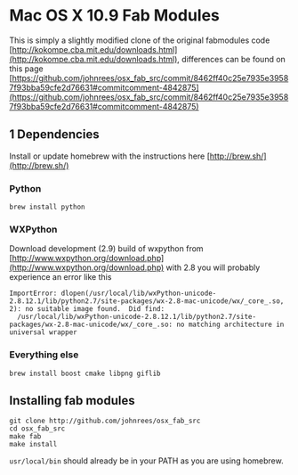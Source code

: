 # Mac OS X 10.9 Fab Modules

This is simply a slightly modified clone of the original fabmodules code [http://kokompe.cba.mit.edu/downloads.html](http://kokompe.cba.mit.edu/downloads.html), differences can be found on this page  [https://github.com/johnrees/osx_fab_src/commit/8462ff40c25e7935e39587f93bba59cfe2d76631#commitcomment-4842875](https://github.com/johnrees/osx_fab_src/commit/8462ff40c25e7935e39587f93bba59cfe2d76631#commitcomment-4842875)

## 1 Dependencies

Install or update homebrew with the instructions here [http://brew.sh/](http://brew.sh/)

### Python

`brew install python`

### WXPython

Download development (2.9) build of wxpython from [http://www.wxpython.org/download.php](http://www.wxpython.org/download.php) with 2.8 you will probably experience an error like this

```
ImportError: dlopen(/usr/local/lib/wxPython-unicode-2.8.12.1/lib/python2.7/site-packages/wx-2.8-mac-unicode/wx/_core_.so, 2): no suitable image found.  Did find:
  /usr/local/lib/wxPython-unicode-2.8.12.1/lib/python2.7/site-packages/wx-2.8-mac-unicode/wx/_core_.so: no matching architecture in universal wrapper
```

### Everything else

`brew install boost cmake libpng giflib`

## Installing fab modules

```
git clone http://github.com/johnrees/osx_fab_src
cd osx_fab_src
make fab
make install
```

`usr/local/bin` should already be in your PATH as you are using homebrew.

